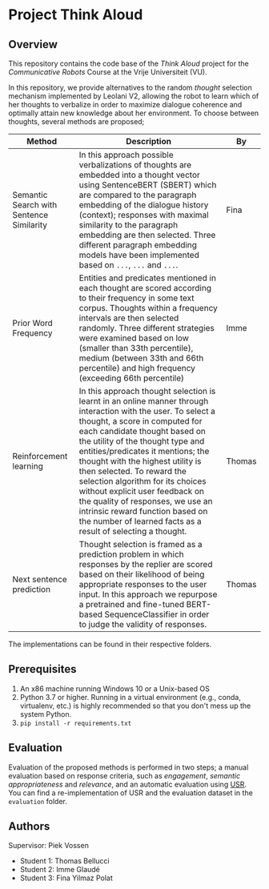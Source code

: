 # Project Think Aloud

## Overview

This repository contains the code base of the _Think Aloud_ project for the _Communicative Robots_ Course at the Vrije Universiteit (VU).

In this repository, we provide alternatives to the random _thought_ selection mechanism implemented by Leolani V2, allowing the robot to learn which of her thoughts to verbalize in order to maximize dialogue coherence and optimally attain new knowledge about her environment. To choose between thoughts, several methods are proposed;

| Method        | Description | By |
|---------------|-------------|----|
| Semantic Search with Sentence Similarity| In this approach possible verbalizations of thoughts are embedded into a thought vector using SentenceBERT (SBERT) which are compared to the paragraph embedding of the dialogue history (context); responses with maximal similarity to the paragraph embedding are then selected. Three different paragraph embedding models have been implemented based on `...`, `...` and `...`.| Fina |
| Prior Word Frequency                    | Entities and predicates mentioned in each thought are scored according to their frequency in some text corpus. Thoughts within a frequency intervals are then selected randomly. Three different strategies were examined based on low (smaller than 33th percentile), medium (between 33th and 66th percentile) and high frequency (exceeding 66th percentile) | Imme |
| Reinforcement learning                  | In this approach thought selection is learnt in an online manner through interaction with the user. To select a thought, a score in computed for each candidate thought based on the utility of the thought type and entities/predicates it mentions; the thought with the highest utility is then selected. To reward the selection algorithm for its choices without explicit user feedback on the quality of responses, we use an intrinsic reward function based on the number of learned facts as a result of selecting a thought. | Thomas |
| Next sentence prediction                | Thought selection is framed as a prediction problem in which responses by the replier are scored based on their likelihood of being appropriate responses to the user input. In this approach we repurpose a pretrained and fine-tuned BERT-based SequenceClassifier in order to judge the validity of responses. | Thomas |

The implementations can be found in their respective folders.

## Prerequisites

1. An x86 machine running Windows 10 or a Unix-based OS
1. Python 3.7 or higher. Running in a virtual environment (e.g., conda, virtualenv, etc.) is highly recommended so that you don't mess up the system Python.
1. `pip install -r requirements.txt`

## Evaluation

Evaluation of the proposed methods is performed in two steps; a manual evaluation based on response criteria, such as *engagement*, *semantic appropriateness* and *relevance*, and an automatic evaluation using [USR](https://github.com/Shikib/usr). You can find a re-implementation of USR and the evaluation dataset in the `evaluation` folder.

## Authors

Supervisor: Piek Vossen

- Student 1: Thomas Bellucci
- Student 2: Imme Glaudé
- Student 3: Fina Yilmaz Polat
